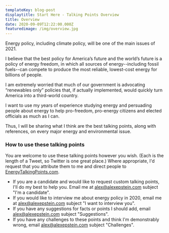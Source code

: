 ```yaml
---
templateKey: blog-post
displaytitle: Start Here - Talking Points Overview
title: Overview
date: 2020-09-09T12:22:00.000Z
featuredimage: /img/overview.jpg
---
```


Energy policy, including climate policy, will be one of the main issues of 2021.

I believe that the best policy for America’s future and the world’s future is a policy of energy freedom, in which all sources of energy--including fossil fuels--can compete to produce the most reliable, lowest-cost energy for billions of people.

I am extremely worried that much of our government is advocating “renewables only” policies that, if actually implemented, would quickly turn America into a third-world country.

I want to use my years of experience studying energy and persuading people about energy to help pro-freedom, pro-energy citizens and elected officials as much as I can.

Thus, I will be sharing what I think are the best talking points, along with references, on every major energy and environmental issue.

### How to use these talking points

You are welcome to use these talking points however you wish. (Each is the length of a Tweet, so Twitter is one great place.) Where appropriate, I'd request that you attribute them to me and direct people to [EnergyTalkingPoints.com](https://energytalkingpoints.com).

- If you are a candidate and would like to request custom talking points, I'll do my best to help you. Email me at [alex@alexepstein.com](mailto:alex@alexepstein.com) subject "I'm a candidate".
- If you would like to interview me about energy policy in 2020, email me at [alex@alexepstein.com](mailto:alex@alexepstein.com) subject "I want to interview you".
- If you have any suggestions for facts or points I should add, email [alex@alexepstein.com](mailto:alex@alexepstein.com) subject "Suggestions".
- If you have any challenges to these points and think I'm demonstrably wrong, email [alex@alexepstein.com](mailto:alex@alexepstein.com) subject "Challenges".
